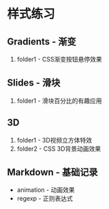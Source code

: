 # 样式练习

## Gradients - 渐变

1. folder1 - CSS渐变按钮悬停效果


## Slides - 滑块

1. folder1 - 滑块百分比的有趣应用

## 3D

1. folder1 - 3D视频立方体特效
2. folder2 - CSS 3D背景动画效果


## Markdown - 基础记录

- animation - 动画效果
- regexp - 正则表达式